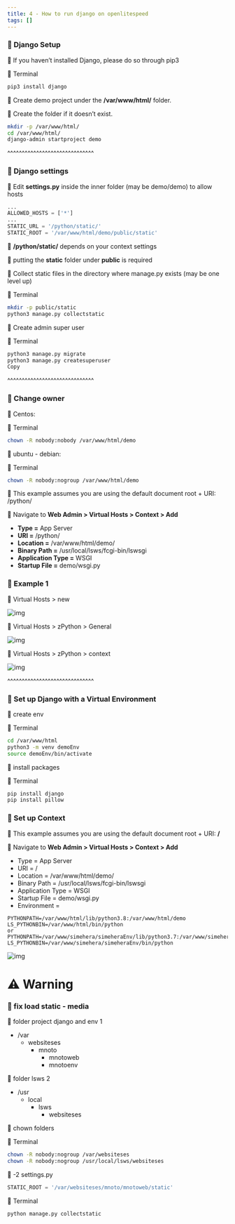 ```yaml
---
title: 4 - How to run django on openlitespeed
tags: []
---
```


### 💬 Django Setup

💬 If you haven’t installed Django, please do so through pip3


🔰 Terminal
```sh
pip3 install django
```
📝 Create demo project under the **/var/www/html/** folder.

📝 Create the folder if it doesn’t exist.

```sh
mkdir -p /var/www/html/
cd /var/www/html/
django-admin startproject demo
```

^^^^^^^^^^^^^^^^^^^^^^^^^^^^^^

### 💬 Django settings

📝 Edit **settings.py** inside the inner folder (may be demo/demo) to allow hosts
```python
...
ALLOWED_HOSTS = ['*']
...
STATIC_URL = '/python/static/'
STATIC_ROOT = '/var/www/html/demo/public/static'
```
📝 **/python/static/** depends on your context settings

📝 putting the **static** folder under **public** is required

📝 Collect static files in the directory where manage.py exists (may be one level up)

🔰 Terminal
```sh
mkdir -p public/static
python3 manage.py collectstatic
```
📝 Create admin super user

🔰 Terminal
```sh
python3 manage.py migrate
python3 manage.py createsuperuser
Copy
```

^^^^^^^^^^^^^^^^^^^^^^^^^^^^^^

### 💬 Change owner

📌 Centos:

🔰 Terminal
```sh
chown -R nobody:nobody /var/www/html/demo
```

📌 ubuntu - debian:

🔰 Terminal
```sh
chown -R nobody:nogroup /var/www/html/demo
```

📝 This example assumes you are using the default document root + URI: /python/

📝 Navigate to **Web Admin > Virtual Hosts > Context > Add**

* **Type =** App Server
* **URI =** /python/
* **Location =** /var/www/html/demo/
* **Binary Path =** /usr/local/lsws/fcgi-bin/lswsgi
* **Application Type =** WSGI
* **Startup File =** demo/wsgi.py

### 💬 Example 1

🔰 Virtual Hosts > new

![img](http://127.0.0.1:5555/LiteSpeed/2021/9.png)

🔰 Virtual Hosts > zPython > General

![img](http://127.0.0.1:5555/LiteSpeed/2021/10.png)


🔰 Virtual Hosts > zPython > context

![img](http://127.0.0.1:5555/LiteSpeed/2021/11.png)

^^^^^^^^^^^^^^^^^^^^^^^^^^^^^^

### 💬 Set up Django with a Virtual Environment
📝 create env

🔰 Terminal
```sh
cd /var/www/html
python3 -m venv demoEnv
source demoEnv/bin/activate
```

📝 install packages

🔰 Terminal
```sh
pip install django
pip install pillow
```

### 💬 Set up Context
📝 This example assumes you are using the default document root + URI: **/**

📝 Navigate to **Web Admin > Virtual Hosts > Context > Add**

* Type = App Server
* URI = /
* Location = /var/www/html/demo/
* Binary Path = /usr/local/lsws/fcgi-bin/lswsgi
* Application Type = WSGI
* Startup File = demo/wsgi.py
* Environment = 

```
PYTHONPATH=/var/www/html/lib/python3.8:/var/www/html/demo
LS_PYTHONBIN=/var/www/html/bin/python
or
PYTHONPATH=/var/www/simehera/simeheraEnv/lib/python3.7:/var/www/simehera/simehera
LS_PYTHONBIN=/var/www/simehera/simeheraEnv/bin/python
```

![img](http://127.0.0.1:5555/LiteSpeed/2021/12.jpg)

# ⚠️ Warning
### 💬 fix load static - media
📝 folder project django and env 1

- /var
  - websiteses
    - mnoto
      - mnotoweb
      - mnotoenv

📝 folder lsws 2

- /usr
  - local
    - lsws
      - websiteses

📝 chown folders

🔰 Terminal
```sh
chown -R nobody:nogroup /var/websiteses
chown -R nobody:nogroup /usr/local/lsws/websiteses
```

📁 -2 settings.py
```python
STATIC_ROOT = '/var/websiteses/mnoto/mnotoweb/static'
```

🔰 Terminal
```sh
python manage.py collectstatic
```
